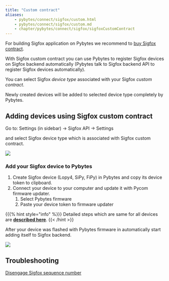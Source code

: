 ```yaml
---
title: "Custom contract"
aliases:
    - pybytes/connect/sigfox/custom.html
    - pybytes/connect/sigfox/custom.md
    - chapter/pybytes/connect/sigfox/sigfoxCustomContract
---
```

For building Sigfox application on Pybytes we recommend to [buy Sigfox contract](https://buy.sigfox.com/).

With Sigfox custom contract you can use Pybytes to register Sigfox devices on Sigfox backend automatically (Pybytes talk to Sigfox backend API to register Sigfox devices automatically).

You can select Sigfox _device type_ associated with your Sigfox _custom contract_.

Newly created devices will be added to selected device type completely by Pybytes.

## Adding devices using Sigfox custom contract

Go to: Settings (in sidebar) → Sigfox API → Settings

and select Sigfox device type which is associated with Sigfox custom contract.

![](//gitbook/assets/selectdevicetypecustomcontract.png)

### Add your Sigfox device to Pybytes

1. Create Sigfox device (Lopy4, SiPy, FiPy) in Pybytes and copy its device token to clipboard.
2. Connect your device to your computer and update it with Pycom firmware updater.
   1. Select Pybytes firmware
   2. Paste your device token to firmware updater

{{{% hint style="info" %}}}
Detailed steps which are same for all devices are [**described here**](/quick).
{{< /hint >}}

After your device was flashed with Pybytes firmware in automatically start adding itself to Sigfox backend.

![](//gitbook/assets/sigfoxcustomcontractstatus%20%281%29.png)

## Troubleshooting

[Disengage Sigfox sequence number](/../../tutorials/sigfox.md#disengage-sequence-number)

